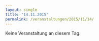 ```yaml
---
layout: single
title: "14.11.2015"
permalink: /veranstaltungen/2015/11/14/
---
```


Keine Veranstaltung an diesem Tag.
